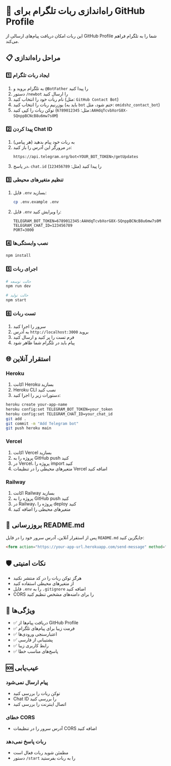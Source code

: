 # 🤖 راه‌اندازی ربات تلگرام برای GitHub Profile

این ربات امکان دریافت پیام‌های ارسالی از GitHub Profile شما را به تلگرام فراهم می‌کند.

## 📋 مراحل راه‌اندازی

### 1️⃣ ایجاد ربات تلگرام

1. به تلگرام بروید و `@BotFather` را پیدا کنید
2. دستور `/newbot` را ارسال کنید
3. نام ربات خود را انتخاب کنید (مثل: `GitHub Contact Bot`)
4. یوزرنیم ربات را انتخاب کنید (باید به `bot` ختم شود، مثل: `omidshz_contact_bot`)
5. توکن ربات را کپی کنید (مثل: `6789012345:AAHdqTcvbXorG8X-SQnppBCNcB8u6mw7s0M`)

### 2️⃣ پیدا کردن Chat ID

1. به ربات خود پیام بدهید (هر پیامی)
2. در مرورگر این آدرس را باز کنید:
   ```
   https://api.telegram.org/bot<YOUR_BOT_TOKEN>/getUpdates
   ```
3. در پاسخ، `chat.id` را پیدا کنید (مثل: `123456789`)

### 3️⃣ تنظیم متغیرهای محیطی

1. فایل `.env` بسازید:
   ```bash
   cp .env.example .env
   ```

2. فایل `.env` را ویرایش کنید:
   ```env
   TELEGRAM_BOT_TOKEN=6789012345:AAHdqTcvbXorG8X-SQnppBCNcB8u6mw7s0M
   TELEGRAM_CHAT_ID=123456789
   PORT=3000
   ```

### 4️⃣ نصب وابستگی‌ها

```bash
npm install
```

### 5️⃣ اجرای ربات

```bash
# حالت توسعه
npm run dev

# حالت تولید
npm start
```

### 6️⃣ تست ربات

1. سرور را اجرا کنید
2. به آدرس `http://localhost:3000` بروید
3. فرم تست را پر کنید و ارسال کنید
4. پیام باید در تلگرام شما ظاهر شود

## 🌐 استقرار آنلاین

### Heroku

1. اکانت Heroku بسازید
2. Heroku CLI نصب کنید
3. دستورات زیر را اجرا کنید:

```bash
heroku create your-app-name
heroku config:set TELEGRAM_BOT_TOKEN=your_token
heroku config:set TELEGRAM_CHAT_ID=your_chat_id
git add .
git commit -m "Add Telegram bot"
git push heroku main
```

### Vercel

1. اکانت Vercel بسازید
2. پروژه را به GitHub push کنید
3. در Vercel، پروژه را import کنید
4. متغیرهای محیطی را در تنظیمات Vercel اضافه کنید

### Railway

1. اکانت Railway بسازید
2. پروژه را به GitHub push کنید
3. در Railway، پروژه را deploy کنید
4. متغیرهای محیطی را اضافه کنید

## 🔧 بروزرسانی README.md

پس از استقرار آنلاین، آدرس سرور خود را در فایل `README.md` جایگزین کنید:

```html
<form action="https://your-app-url.herokuapp.com/send-message" method="POST">
```

## 🛡️ نکات امنیتی

- هرگز توکن ربات را در کد منتشر نکنید
- از متغیرهای محیطی استفاده کنید
- فایل `.env` را به `.gitignore` اضافه کنید
- CORS را برای دامنه‌های مشخص تنظیم کنید

## 📱 ویژگی‌ها

- ✅ دریافت پیام‌ها از GitHub Profile
- ✅ فرمت زیبا برای پیام‌های تلگرام
- ✅ اعتبارسنجی ورودی‌ها
- ✅ پشتیبانی از فارسی
- ✅ رابط کاربری زیبا
- ✅ پاسخ‌های مناسب خطا

## 🆘 عیب‌یابی

### پیام ارسال نمی‌شود
- توکن ربات را بررسی کنید
- Chat ID را بررسی کنید
- اتصال اینترنت را بررسی کنید

### خطای CORS
- آدرس سرور را در تنظیمات CORS اضافه کنید

### ربات پاسخ نمی‌دهد
- مطمئن شوید ربات فعال است
- دستور `/start` را به ربات بفرستید